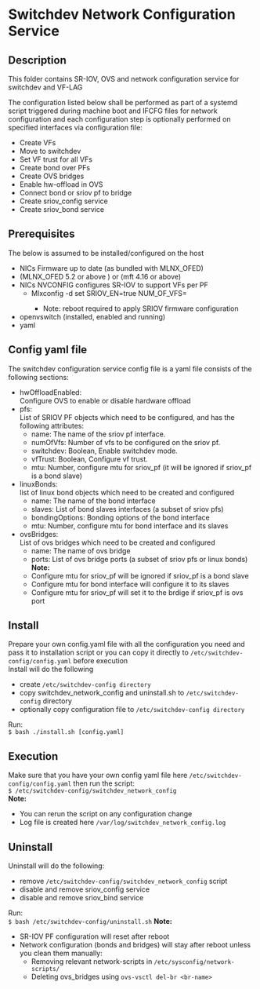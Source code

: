 # Switchdev Network Configuration Service 
## Description
This folder contains SR-IOV, OVS and network configuration service for switchdev and VF-LAG  

The configuration listed below shall be performed as part of a systemd script triggered during machine boot and IFCFG files for network configuration and each configuration step is optionally performed on specified interfaces via configuration file:  
- Create VFs  
- Move to switchdev  
- Set VF trust for all VFs  
- Create bond over PFs  
- Create OVS bridges  
- Enable hw-offload in OVS  
- Connect bond or sriov pf to bridge  
- Create sriov_config service
- Create sriov_bond service

## Prerequisites
The below is assumed to be installed/configured on the host
- NICs Firmware up to date (as bundled with MLNX_OFED)
- (MLNX_OFED 5.2 or above ) or (mft 4.16 or above)
- NICs NVCONFIG configures SR-IOV to support VFs per PF
  - Mlxconfig -d <device> set SRIOV_EN=true NUM_OF_VFS=<numOfVfs>
    - Note: reboot required to apply SRIOV firmware configuration
- openvswitch (installed, enabled and running)
- yaml  

## Config yaml file  
The switchdev configuration service config file is a yaml file consists of the following sections:  
- hwOffloadEnabled:  
Configure OVS to enable or disable hardware offload  
- pfs:  
List of SRIOV PF objects which need to be configured, and has the following attributes:  
    - name: The name of the sriov pf interface.  
    - numOfVfs: Number of vfs to be configured on the sriov pf.  
    - switchdev: Boolean, Enable switchdev mode.  
    - vfTrust: Boolean, Configure vf trust.  
    - mtu: Number, configure mtu for sriov_pf (it will be ignored if sriov_pf is a bond slave)
- linuxBonds:  
list of linux bond objects which need to be created and configured  
    - name: The name of the bond interface  
    - slaves: List of bond slaves interfaces (a subset of sriov pfs)  
    - bondingOptions: Bonding options of the bond interface  
    - mtu: Number, configure mtu for bond interface and its slaves
- ovsBridges:  
List of ovs bridges which need to be created and configured  
    - name: The name of ovs bridge  
    - ports: List of ovs bridge ports (a subset of sriov pfs or linux bonds)  
**Note:**
  - Configure mtu for sriov_pf will be ignored if sriov_pf is a bond slave
  - Configure mtu for bond interface will configure it to its slaves
  - Configure mtu for sriov_pf will set it to the brdige if sriov_pf is ovs port

## Install  
Prepare your own config.yaml file with all the configuration you need and pass it to installation script or you can copy it directly to `/etc/switchdev-config/config.yaml` before execution  
Install will do the following
- create `/etc/switchdev-config directory`    
- copy switchdev_network_config and uninstall.sh to `/etc/switchdev-config` directory  
- optionally copy configuration file to `/etc/switchdev-config directory`    

Run:  
```$ bash ./install.sh [config.yaml]```  

## Execution
Make sure that you have your own config yaml file here `/etc/switchdev-config/config.yaml` then run the script:  
```$ /etc/switchdev-config/switchdev_network_config```  
**Note:**
- You can rerun the script on any configuration change
- Log file is created here `/var/log/switchdev_network_config.log`  


## Uninstall
Uninstall will do the following:
- remove `/etc/switchdev-config/switchdev_network_config` script
- disable and remove sriov_config service  
- disable and remove sriov_bind service  

Run:  
```$ bash /etc/switchdev-config/uninstall.sh```
**Note:**
- SR-IOV PF configuration will reset after reboot
- Network configuration (bonds and bridges) will stay after reboot unless you clean them manually:
  - Removing relevant network-scripts in `/etc/sysconfig/network-scripts/`  
  - Deleting ovs_bridges using ```ovs-vsctl del-br <br-name>```  